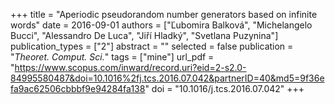 +++
title = "Aperiodic pseudorandom number generators based on infinite words"
date = 2016-09-01
authors = ["Ľubomira Balková", "Michelangelo Bucci", "Alessandro De Luca", "Jiří Hladký", "Svetlana Puzynina"]
publication_types = ["2"]
abstract = ""
selected = false
publication = "*Theoret. Comput. Sci.*"
tags = ["mine"]
url_pdf = "https://www.scopus.com/inward/record.uri?eid=2-s2.0-84995580487&doi=10.1016%2fj.tcs.2016.07.042&partnerID=40&md5=9f36efa9ac62506cbbbf9e94284fa138"
doi = "10.1016/j.tcs.2016.07.042"
+++


